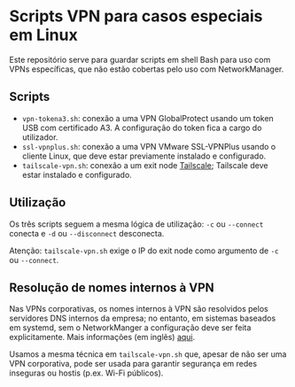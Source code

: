 # Scripts VPN para casos especiais em Linux

Este repositório serve para guardar scripts em shell Bash para uso com VPNs específicas, que não estão cobertas pelo uso com NetworkManager.

## Scripts

- `vpn-tokena3.sh`: conexão a uma VPN GlobalProtect usando um token USB com certificado A3. A configuração do token fica a cargo do utilizador.
- `ssl-vpnplus.sh`: conexão a uma VPN VMware SSL-VPNPlus usando o cliente Linux, que deve estar previamente instalado e configurado.
- `tailscale-vpn.sh`: conexão a um exit node [Tailscale](https://tailscale.com); Tailscale deve estar instalado e configurado.

## Utilização

Os três scripts seguem a mesma lógica de utilização: `-c` ou `--connect` conecta e `-d` ou `--disconnect` desconecta.

Atenção: `tailscale-vpn.sh` exige o IP do exit node como argumento de `-c` ou `--connect`.

## Resolução de nomes internos à VPN

Nas VPNs corporativas, os nomes internos à VPN são resolvidos pelos servidores DNS internos da empresa; no entanto, em sistemas baseados em systemd, sem o NetworkManger a configuração deve ser feita explicitamente. Mais informações (em inglẽs) [aqui](https://www.gabriel.urdhr.fr/2020/03/17/systemd-revolved-dns-configuration-for-vpn/).

Usamos a mesma técnica em `tailscale-vpn.sh` que, apesar de não ser uma VPN corporativa, pode ser usada para garantir segurança em redes inseguras ou hostis (p.ex. Wi-Fi públicos).

